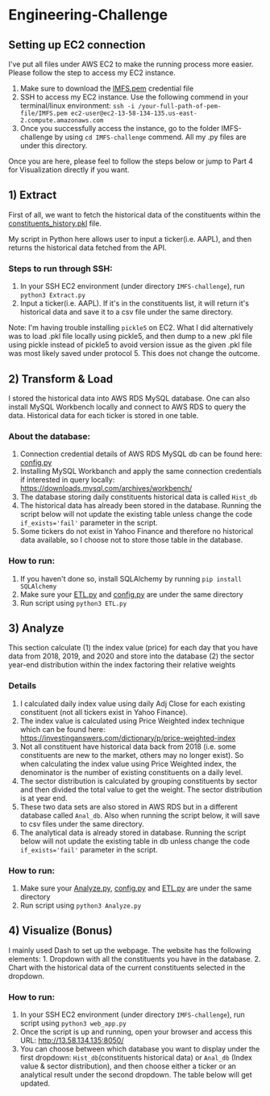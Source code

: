 # Engineering-Challenge


## Setting up EC2 connection
I've put all files under AWS EC2 to make the running process more easier. Please follow the step to access my EC2 instance.
  1. Make sure to download the [IMFS.pem]() credential file
  2. SSH to access my EC2 instance. Use the following commend in your terminal/linux environment: ```ssh -i /your-full-path-of-pem-file/IMFS.pem ec2-user@ec2-13-58-134-135.us-east-2.compute.amazonaws.com```
  3. Once you successfully access the instance, go to the folder IMFS-challenge by using ```cd IMFS-challenge``` commend. All my .py files are under this directory.

Once you are here, please feel to follow the steps below or jump to Part 4 for Visualization directly if you want.


## 1) Extract

First of all, we want to fetch the historical data of the constituents within the [constituents_history.pkl](https://github.com/liangblairshi/Engineering-Challenge/blob/f4fd5e9c7b9a4a173b4e83696c0d997617e39d4d/constituents_history.pkl) file.

My script in Python here allows user to input a ticker(i.e. AAPL), and then returns the historical data fetched from the API.

### Steps to run through SSH:
  1. In your SSH EC2 environment (under directory ```IMFS-challenge```), run ```python3 Extract.py```
  2. Input a ticker(i.e. AAPL). If it's in the constituents list, it will return it's historical data and save it to a csv file under the same directory. 

Note: I'm having trouble installing ```pickle5``` on EC2. What I did alternatively was to load .pkl file locally using pickle5, and then dump to a new .pkl file using pickle instead of pickle5 to avoid version issue as the given .pkl file was most likely saved under protocol 5. This does not change the outcome. 

## 2) Transform & Load

I stored the historical data into AWS RDS MySQL database. One can also install MySQL Workbench locally and connect to AWS RDS to query the data. Historical data for each ticker is stored in one table. 

### About the database: 
  1. Connection credential details of AWS RDS MySQL db can be found here: [config.py](https://github.com/liangblairshi/Engineering-Challenge/blob/f4fd5e9c7b9a4a173b4e83696c0d997617e39d4d/config.py)
  2. Installing MySQL Workbanch and apply the same connection credentials if interested in query locally: https://downloads.mysql.com/archives/workbench/
  3. The database storing daily constituents historical data is called ```Hist_db```
  4. The historical data has already been stored in the database. Running the script below will not update the existing table unless change the code ```if_exists='fail'``` parameter in the script.
  5. Some tickers do not exist in Yahoo Finance and therefore no historical data available, so I choose not to store those table in the database.

### How to run:
  1. If you haven't done so, install SQLAlchemy by running ```pip install SQLAlchemy```
  2. Make sure your [ETL.py](https://github.com/liangblairshi/Engineering-Challenge/blob/f4fd5e9c7b9a4a173b4e83696c0d997617e39d4d/ETL.py) and [config.py](https://github.com/liangblairshi/Engineering-Challenge/blob/f4fd5e9c7b9a4a173b4e83696c0d997617e39d4d/config.py) are under the same directory
  3. Run script using ```python3 ETL.py```

## 3) Analyze

This section calculate (1) the index value (price) for each day that you have data from 2018, 2019, and 2020 and store into the database
                       (2) the sector year-end distribution within the index factoring their relative weights
                       
### Details
  1. I calculated daily index value using daily Adj Close for each existing constituent (not all tickers exist in Yahoo Finance).
  2. The index value is calculated using Price Weighted index technique which can be found here: https://investinganswers.com/dictionary/p/price-weighted-index
  3. Not all constituent have historical data back from 2018 (i.e. some constituents are new to the market, others may no longer exist). So when calculating the index value using Price Weighted index, the denominator is the number of existing constituents on a daily level.
  4. The sector distribution is calculated by grouping constituents by sector and then divided the total value to get the weight. The sector distribution is at year end.
  5. These two data sets are also stored in AWS RDS but in a different database called ```Anal_db```. Also when running the script below, it will save to csv files under the same directory.
  6. The analytical data is already stored in database. Running the script below will not update the existing table in db unless change the code ```if_exists='fail'``` parameter in the script.

### How to run:
  1. Make sure your [Analyze.py](https://github.com/liangblairshi/Engineering-Challenge/blob/f4fd5e9c7b9a4a173b4e83696c0d997617e39d4d/Analyze.py), [config.py](https://github.com/liangblairshi/Engineering-Challenge/blob/f4fd5e9c7b9a4a173b4e83696c0d997617e39d4d/config.py) and [ETL.py](https://github.com/liangblairshi/Engineering-Challenge/blob/f4fd5e9c7b9a4a173b4e83696c0d997617e39d4d/ETL.py) are under the same directory
  2. Run script using ```python3 Analyze.py```

## 4) Visualize (Bonus)

I mainly used Dash to set up the webpage. The website has the following elements:
    1. Dropdown with all the constituents you have in the database.
    2. Chart with the historical data of the current constituents selected in the dropdown.
    
### How to run:
  1. In your SSH EC2 environment (under directory ```IMFS-challenge```), run script using ```python3 web_app.py```
  2. Once the script is up and running, open your browser and access this URL: http://13.58.134.135:8050/
  3. You can choose between which database you want to display under the first dropdown: ```Hist_db```(constituents historical data) or ```Anal_db``` (Index value & sector distribution), and then choose either a ticker or an analytical result under the second dropdown. The table below will get updated.
